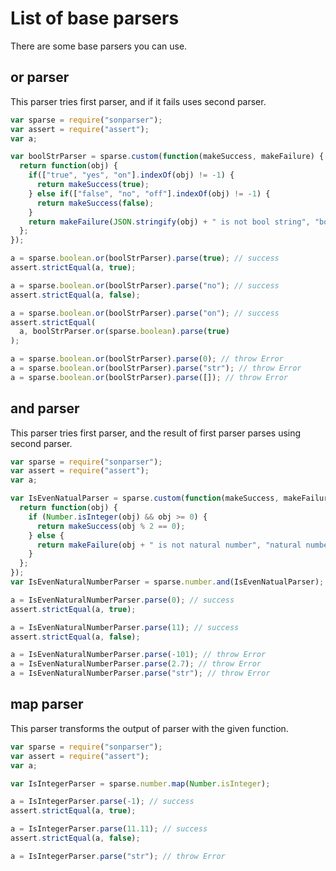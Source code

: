 # List of base parsers

There are some base parsers you can use.

## or parser

This parser tries first parser, and if it fails uses second parser.

```javascript
var sparse = require("sonparser");
var assert = require("assert");
var a;

var boolStrParser = sparse.custom(function(makeSuccess, makeFailure) {
  return function(obj) {
    if(["true", "yes", "on"].indexOf(obj) != -1) {
      return makeSuccess(true);
    } else if(["false", "no", "off"].indexOf(obj) != -1) {
      return makeSuccess(false);
    }
    return makeFailure(JSON.stringify(obj) + " is not bool string", "bool string(yes/no)");
  };
});

a = sparse.boolean.or(boolStrParser).parse(true); // success
assert.strictEqual(a, true);

a = sparse.boolean.or(boolStrParser).parse("no"); // success
assert.strictEqual(a, false);

a = sparse.boolean.or(boolStrParser).parse("on"); // success
assert.strictEqual(
  a, boolStrParser.or(sparse.boolean).parse(true)
);

a = sparse.boolean.or(boolStrParser).parse(0); // throw Error
a = sparse.boolean.or(boolStrParser).parse("str"); // throw Error
a = sparse.boolean.or(boolStrParser).parse([]); // throw Error
```

## and parser

This parser tries first parser, and the result of first parser parses using second parser.

```javascript
var sparse = require("sonparser");
var assert = require("assert");
var a;

var IsEvenNatualParser = sparse.custom(function(makeSuccess, makeFailure) {
  return function(obj) {
    if (Number.isInteger(obj) && obj >= 0) {
      return makeSuccess(obj % 2 == 0);
    } else {
      return makeFailure(obj + " is not natural number", "natural number");
    }
  };
});
var IsEvenNaturalNumberParser = sparse.number.and(IsEvenNatualParser);

a = IsEvenNaturalNumberParser.parse(0); // success
assert.strictEqual(a, true);

a = IsEvenNaturalNumberParser.parse(11); // success
assert.strictEqual(a, false);

a = IsEvenNaturalNumberParser.parse(-101); // throw Error
a = IsEvenNaturalNumberParser.parse(2.7); // throw Error
a = IsEvenNaturalNumberParser.parse("str"); // throw Error
```

## map parser

This parser transforms the output of parser with the given function.

```javascript
var sparse = require("sonparser");
var assert = require("assert");
var a;

var IsIntegerParser = sparse.number.map(Number.isInteger);

a = IsIntegerParser.parse(-1); // success
assert.strictEqual(a, true);

a = IsIntegerParser.parse(11.11); // success
assert.strictEqual(a, false);

a = IsIntegerParser.parse("str"); // throw Error
```
